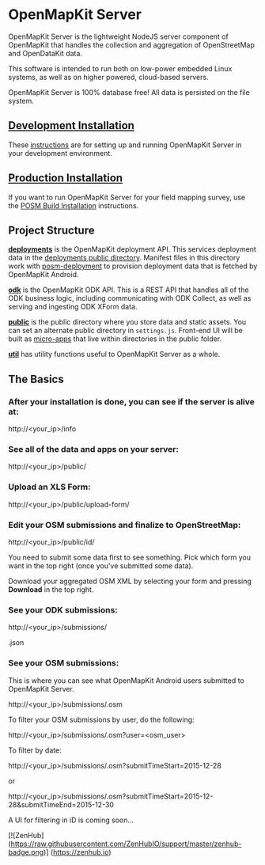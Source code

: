 # OpenMapKit Server

OpenMapKit Server is the lightweight NodeJS server component of OpenMapKit that
handles the collection and aggregation of OpenStreetMap and OpenDataKit data.

This software is intended to run both on low-power embedded Linux systems,
as well as on higher powered, cloud-based servers.

OpenMapKit Server is 100% database free! All data is persisted on the file system.

## [Development Installation](docs/development-installation.md)

These [instructions](tree/master/docs/development-installation.md) are for setting up 
and running OpenMapKit Server in your development environment.

## [Production Installation](docs/posm-build-installation.md)

If you want to run OpenMapKit Server for your field mapping survey, use the 
[POSM Build Installation](docs/posm-build-installation.md) instructions.


## Project Structure

[__deployments__](deployments) is the OpenMapKit 
deployment API. This services deployment data in the 
[deployments public directory](public/deployments).
Manifest files in this directory work with [posm-deployment](https://github.com/AmericanRedCross/posm-deployment)
to provision deployment data that is fetched by OpenMapKit Android.

[__odk__](odk) is the OpenMapKit ODK API. 
This is a REST API that handles all of the ODK business logic, including communicating with ODK Collect,
as well as serving and ingesting ODK XForm data.

[__public__](public) is the public directory where 
you store data and static assets. You can set an alternate public directory in `settings.js`. Front-end UI will be built as [micro-apps](https://github.com/AmericanRedCross/OpenMapKitServer/tree/master/public/export-osm) that live within directories in the public folder.

[__util__](util) has utility functions 
useful to OpenMapKit Server as a whole.


## The Basics

### After your installation is done, you can see if the server is alive at:

http://<your_ip>/info

### See all of the data and apps on your server:

http://<your_ip>/public/

### Upload an XLS Form:

http://<your_ip>/public/upload-form/

### Edit your OSM submissions and finalize to OpenStreetMap:

http://<your_ip>/public/id/

You need to submit some data first to see something. Pick which form you 
want in the top right (once you've submitted some data).

Download your aggregated OSM XML by selecting your form and pressing 
__Download__ in the top right.

### See your ODK submissions:

http://<your_ip>/submissions/<form>.json

### See your OSM submissions:

This is where you can see what OpenMapKit Android users submitted to 
OpenMapKit Server.

http://<your_ip>/submissions/<form>.osm

To filter your OSM submissions by user, do the following:

http://<your_ip>/submissions/<form>.osm?user=<osm_user>

To filter by date:

http://<your_ip>/submissions/<form>.osm?submitTimeStart=2015-12-28

or

http://<your_ip>/submissions/<form>.osm?submitTimeStart=2015-12-28&submitTimeEnd=2015-12-30

A UI for filtering in iD is coming soon...


[![ZenHub] (https://raw.githubusercontent.com/ZenHubIO/support/master/zenhub-badge.png)] (https://zenhub.io)

